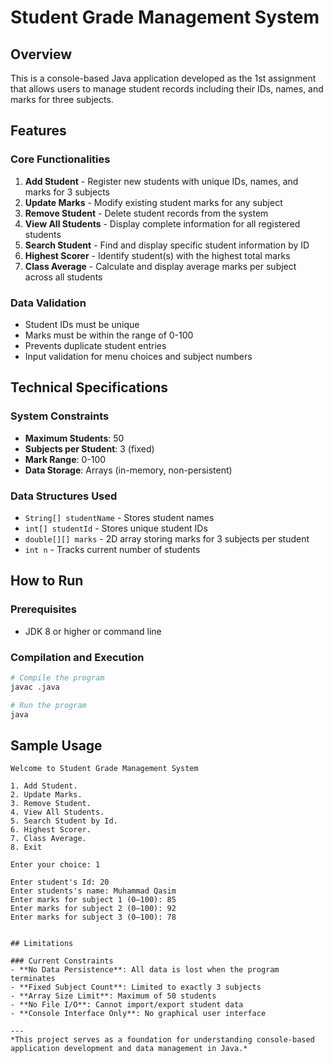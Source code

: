 # Student Grade Management System

## Overview
This is a console-based Java application developed as the 1st assignment that allows users to manage student records including their IDs, names, and marks for three subjects.

## Features

### Core Functionalities
1. **Add Student** - Register new students with unique IDs, names, and marks for 3 subjects
2. **Update Marks** - Modify existing student marks for any subject
3. **Remove Student** - Delete student records from the system
4. **View All Students** - Display complete information for all registered students
5. **Search Student** - Find and display specific student information by ID
6. **Highest Scorer** - Identify student(s) with the highest total marks
7. **Class Average** - Calculate and display average marks per subject across all students

### Data Validation
- Student IDs must be unique
- Marks must be within the range of 0-100
- Prevents duplicate student entries
- Input validation for menu choices and subject numbers

## Technical Specifications

### System Constraints
- **Maximum Students**: 50
- **Subjects per Student**: 3 (fixed)
- **Mark Range**: 0-100
- **Data Storage**: Arrays (in-memory, non-persistent)

### Data Structures Used
- `String[] studentName` - Stores student names
- `int[] studentId` - Stores unique student IDs  
- `double[][] marks` - 2D array storing marks for 3 subjects per student
- `int n` - Tracks current number of students

## How to Run

### Prerequisites
- JDK 8 or higher or command line

### Compilation and Execution
```bash
# Compile the program
javac .java

# Run the program
java 
```

## Sample Usage

```
Welcome to Student Grade Management System

1. Add Student.
2. Update Marks.
3. Remove Student.
4. View All Students.
5. Search Student by Id.
6. Highest Scorer.
7. Class Average.
8. Exit

Enter your choice: 1

Enter student's Id: 20
Enter students's name: Muhammad Qasim
Enter marks for subject 1 (0–100): 85
Enter marks for subject 2 (0–100): 92
Enter marks for subject 3 (0–100): 78


## Limitations

### Current Constraints
- **No Data Persistence**: All data is lost when the program terminates
- **Fixed Subject Count**: Limited to exactly 3 subjects
- **Array Size Limit**: Maximum of 50 students
- **No File I/O**: Cannot import/export student data
- **Console Interface Only**: No graphical user interface

---
*This project serves as a foundation for understanding console-based application development and data management in Java.*
